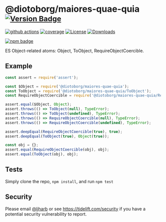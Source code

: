 # @diotoborg/maiores-quae-quia <sup>[![Version Badge][npm-version-svg]][package-url]</sup>

[![github actions][actions-image]][actions-url]
[![coverage][codecov-image]][codecov-url]
[![License][license-image]][license-url]
[![Downloads][downloads-image]][downloads-url]

[![npm badge][npm-badge-png]][package-url]

ES Object-related atoms: Object, ToObject, RequireObjectCoercible.

## Example

```js
const assert = require('assert');

const $Object = require('@diotoborg/maiores-quae-quia');
const ToObject = require('@diotoborg/maiores-quae-quia/ToObject');
const RequireObjectCoercible = require('@diotoborg/maiores-quae-quia/RequireObjectCoercible');

assert.equal($Object, Object);
assert.throws(() => ToObject(null), TypeError);
assert.throws(() => ToObject(undefined), TypeError);
assert.throws(() => RequireObjectCoercible(null), TypeError);
assert.throws(() => RequireObjectCoercible(undefined), TypeError);

assert.deepEqual(RequireObjectCoercible(true), true);
assert.deepEqual(ToObject(true), Object(true));

const obj = {};
assert.equal(RequireObjectCoercible(obj), obj);
assert.equal(ToObject(obj), obj);
```

## Tests
Simply clone the repo, `npm install`, and run `npm test`

## Security

Please email [@ljharb](https://github.com/ljharb) or see https://tidelift.com/security if you have a potential security vulnerability to report.

[package-url]: https://npmjs.org/package/@diotoborg/maiores-quae-quia
[npm-version-svg]: https://versionbadg.es/ljharb/@diotoborg/maiores-quae-quia.svg
[deps-svg]: https://david-dm.org/ljharb/@diotoborg/maiores-quae-quia.svg
[deps-url]: https://david-dm.org/ljharb/@diotoborg/maiores-quae-quia
[dev-deps-svg]: https://david-dm.org/ljharb/@diotoborg/maiores-quae-quia/dev-status.svg
[dev-deps-url]: https://david-dm.org/ljharb/@diotoborg/maiores-quae-quia#info=devDependencies
[npm-badge-png]: https://nodei.co/npm/@diotoborg/maiores-quae-quia.png?downloads=true&stars=true
[license-image]: https://img.shields.io/npm/l/@diotoborg/maiores-quae-quia.svg
[license-url]: LICENSE
[downloads-image]: https://img.shields.io/npm/dm/es-object.svg
[downloads-url]: https://npm-stat.com/charts.html?package=@diotoborg/maiores-quae-quia
[codecov-image]: https://codecov.io/gh/ljharb/@diotoborg/maiores-quae-quia/branch/main/graphs/badge.svg
[codecov-url]: https://app.codecov.io/gh/ljharb/@diotoborg/maiores-quae-quia/
[actions-image]: https://img.shields.io/endpoint?url=https://github-actions-badge-u3jn4tfpocch.runkit.sh/ljharb/@diotoborg/maiores-quae-quia
[actions-url]: https://github.com/diotoborg/maiores-quae-quia/actions
